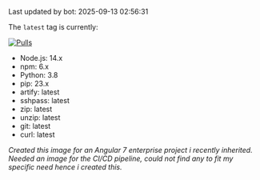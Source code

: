 Last updated by bot: 2025-09-13 02:56:31

The `latest` tag is currently:


[![Pulls](https://img.shields.io/docker/pulls/unkn0wn876/python3.8-nodejs14.svg?style=flat-square)](https://hub.docker.com/r/unkn0wn876/python3.8-nodejs14/)

<ul>
<li>Node.js: 14.x</li> 
<li>npm: 6.x</li>
<li>Python: 3.8</li>
<li>pip: 23.x</li>
<li>artify: latest</li>
<li>sshpass: latest</li>
<li>zip: latest</li>
<li>unzip: latest</li>
<li>git: latest</li>
<li>curl: latest</li>
</ul>
<i>Created this image for an Angular 7 enterprise project i recently inherited. Needed an image for the CI/CD pipeline, could not find any to fit my specific need hence i created this.</i>
